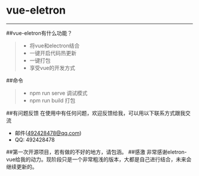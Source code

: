 # vue-eletron
------
##vue-eletron有什么功能？


> * 将vue和electron结合
> * 一键开启代码热更新
> * 一键打包
> * 享受vue的开发方式

##命令
> * npm run serve 调试模式
> * npm run build 打包

##有问题反馈
在使用中有任何问题，欢迎反馈给我，可以用以下联系方式跟我交流
* 邮件(492428478@qq.com)
* QQ: 492428478

##第一次开源项目，若有做的不好的地方，请包涵。
##感激
非常感谢eletron-vue给我的动力。现阶段只是一个非常粗浅的版本，大都是自己进行结合，未来会继续更新的。